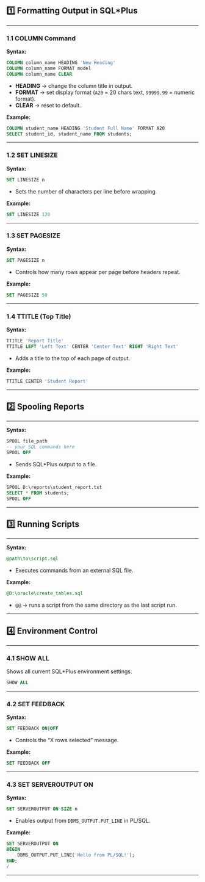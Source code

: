 ## **1️⃣ Formatting Output in SQL\*Plus**

---

### **1.1 COLUMN Command**

**Syntax:**

```sql
COLUMN column_name HEADING 'New Heading'
COLUMN column_name FORMAT model
COLUMN column_name CLEAR
```

* **HEADING** → change the column title in output.
* **FORMAT** → set display format (`A20` = 20 chars text, `99999.99` = numeric format).
* **CLEAR** → reset to default.

**Example:**

```sql
COLUMN student_name HEADING 'Student Full Name' FORMAT A20
SELECT student_id, student_name FROM students;
```

---

### **1.2 SET LINESIZE**

**Syntax:**

```sql
SET LINESIZE n
```

* Sets the number of characters per line before wrapping.

**Example:**

```sql
SET LINESIZE 120
```

---

### **1.3 SET PAGESIZE**

**Syntax:**

```sql
SET PAGESIZE n
```

* Controls how many rows appear per page before headers repeat.

**Example:**

```sql
SET PAGESIZE 50
```

---

### **1.4 TTITLE (Top Title)**

**Syntax:**

```sql
TTITLE 'Report Title'
TTITLE LEFT 'Left Text' CENTER 'Center Text' RIGHT 'Right Text'
```

* Adds a title to the top of each page of output.

**Example:**

```sql
TTITLE CENTER 'Student Report'
```

---

## **2️⃣ Spooling Reports**

---

**Syntax:**

```sql
SPOOL file_path
-- your SQL commands here
SPOOL OFF
```

* Sends SQL\*Plus output to a file.

**Example:**

```sql
SPOOL D:\reports\student_report.txt
SELECT * FROM students;
SPOOL OFF
```

---

## **3️⃣ Running Scripts**

---

**Syntax:**

```sql
@path\to\script.sql
```

* Executes commands from an external SQL file.

**Example:**

```sql
@D:\oracle\create_tables.sql
```

* `@@` → runs a script from the same directory as the last script run.

---

## **4️⃣ Environment Control**

---

### **4.1 SHOW ALL**

Shows all current SQL\*Plus environment settings.

```sql
SHOW ALL
```

---

### **4.2 SET FEEDBACK**

**Syntax:**

```sql
SET FEEDBACK ON|OFF
```

* Controls the “X rows selected” message.

**Example:**

```sql
SET FEEDBACK OFF
```

---

### **4.3 SET SERVEROUTPUT ON**

**Syntax:**

```sql
SET SERVEROUTPUT ON SIZE n
```

* Enables output from `DBMS_OUTPUT.PUT_LINE` in PL/SQL.

**Example:**

```sql
SET SERVEROUTPUT ON
BEGIN
    DBMS_OUTPUT.PUT_LINE('Hello from PL/SQL!');
END;
/
```

---